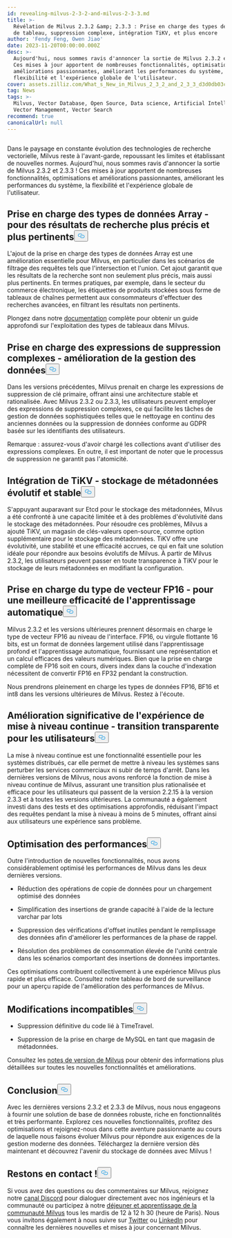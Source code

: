 ```yaml
---
id: revealing-milvus-2-3-2-and-milvus-2-3-3.md
title: >-
  Révélation de Milvus 2.3.2 &amp; 2.3.3 : Prise en charge des types de données
  de tableau, suppression complexe, intégration TiKV, et plus encore
author: 'Fendy Feng, Owen Jiao'
date: 2023-11-20T00:00:00.000Z
desc: >-
  Aujourd'hui, nous sommes ravis d'annoncer la sortie de Milvus 2.3.2 et 2.3.3 !
  Ces mises à jour apportent de nombreuses fonctionnalités, optimisations et
  améliorations passionnantes, améliorant les performances du système, la
  flexibilité et l'expérience globale de l'utilisateur.
cover: assets.zilliz.com/What_s_New_in_Milvus_2_3_2_and_2_3_3_d3d0db03c3.png
tag: News
tags: >-
  Milvus, Vector Database, Open Source, Data science, Artificial Intelligence,
  Vector Management, Vector Search
recommend: true
canonicalUrl: null
---
```

<p>
  <span class="img-wrapper">
    <img translate="no" src="https://assets.zilliz.com/What_s_New_in_Milvus_2_3_2_and_2_3_3_d3d0db03c3.png" alt="" class="doc-image" id="" />
    <span></span>
  </span>
</p>
<p>Dans le paysage en constante évolution des technologies de recherche vectorielle, Milvus reste à l'avant-garde, repoussant les limites et établissant de nouvelles normes. Aujourd'hui, nous sommes ravis d'annoncer la sortie de Milvus 2.3.2 et 2.3.3 ! Ces mises à jour apportent de nombreuses fonctionnalités, optimisations et améliorations passionnantes, améliorant les performances du système, la flexibilité et l'expérience globale de l'utilisateur.</p>
<h2 id="Support-for-Array-data-types---making-search-results-more-accurate-and-relevant" class="common-anchor-header">Prise en charge des types de données Array - pour des résultats de recherche plus précis et plus pertinents<button data-href="#Support-for-Array-data-types---making-search-results-more-accurate-and-relevant" class="anchor-icon" translate="no">
      <svg translate="no"
        aria-hidden="true"
        focusable="false"
        height="20"
        version="1.1"
        viewBox="0 0 16 16"
        width="16"
      >
        <path
          fill="#0092E4"
          fill-rule="evenodd"
          d="M4 9h1v1H4c-1.5 0-3-1.69-3-3.5S2.55 3 4 3h4c1.45 0 3 1.69 3 3.5 0 1.41-.91 2.72-2 3.25V8.59c.58-.45 1-1.27 1-2.09C10 5.22 8.98 4 8 4H4c-.98 0-2 1.22-2 2.5S3 9 4 9zm9-3h-1v1h1c1 0 2 1.22 2 2.5S13.98 12 13 12H9c-.98 0-2-1.22-2-2.5 0-.83.42-1.64 1-2.09V6.25c-1.09.53-2 1.84-2 3.25C6 11.31 7.55 13 9 13h4c1.45 0 3-1.69 3-3.5S14.5 6 13 6z"
        ></path>
      </svg>
    </button></h2><p>L'ajout de la prise en charge des types de données Array est une amélioration essentielle pour Milvus, en particulier dans les scénarios de filtrage des requêtes tels que l'intersection et l'union. Cet ajout garantit que les résultats de la recherche sont non seulement plus précis, mais aussi plus pertinents. En termes pratiques, par exemple, dans le secteur du commerce électronique, les étiquettes de produits stockées sous forme de tableaux de chaînes permettent aux consommateurs d'effectuer des recherches avancées, en filtrant les résultats non pertinents.</p>
<p>Plongez dans notre <a href="https://milvus.io/docs/array_data_type.md">documentation</a> complète pour obtenir un guide approfondi sur l'exploitation des types de tableaux dans Milvus.</p>
<h2 id="Support-for-complex-delete-expressions---improving-your-data-management" class="common-anchor-header">Prise en charge des expressions de suppression complexes - amélioration de la gestion des données<button data-href="#Support-for-complex-delete-expressions---improving-your-data-management" class="anchor-icon" translate="no">
      <svg translate="no"
        aria-hidden="true"
        focusable="false"
        height="20"
        version="1.1"
        viewBox="0 0 16 16"
        width="16"
      >
        <path
          fill="#0092E4"
          fill-rule="evenodd"
          d="M4 9h1v1H4c-1.5 0-3-1.69-3-3.5S2.55 3 4 3h4c1.45 0 3 1.69 3 3.5 0 1.41-.91 2.72-2 3.25V8.59c.58-.45 1-1.27 1-2.09C10 5.22 8.98 4 8 4H4c-.98 0-2 1.22-2 2.5S3 9 4 9zm9-3h-1v1h1c1 0 2 1.22 2 2.5S13.98 12 13 12H9c-.98 0-2-1.22-2-2.5 0-.83.42-1.64 1-2.09V6.25c-1.09.53-2 1.84-2 3.25C6 11.31 7.55 13 9 13h4c1.45 0 3-1.69 3-3.5S14.5 6 13 6z"
        ></path>
      </svg>
    </button></h2><p>Dans les versions précédentes, Milvus prenait en charge les expressions de suppression de clé primaire, offrant ainsi une architecture stable et rationalisée. Avec Milvus 2.3.2 ou 2.3.3, les utilisateurs peuvent employer des expressions de suppression complexes, ce qui facilite les tâches de gestion de données sophistiquées telles que le nettoyage en continu des anciennes données ou la suppression de données conforme au GDPR basée sur les identifiants des utilisateurs.</p>
<p>Remarque : assurez-vous d'avoir chargé les collections avant d'utiliser des expressions complexes. En outre, il est important de noter que le processus de suppression ne garantit pas l'atomicité.</p>
<h2 id="TiKV-integration---scalable-metadata-storage-with-stability" class="common-anchor-header">Intégration de TiKV - stockage de métadonnées évolutif et stable<button data-href="#TiKV-integration---scalable-metadata-storage-with-stability" class="anchor-icon" translate="no">
      <svg translate="no"
        aria-hidden="true"
        focusable="false"
        height="20"
        version="1.1"
        viewBox="0 0 16 16"
        width="16"
      >
        <path
          fill="#0092E4"
          fill-rule="evenodd"
          d="M4 9h1v1H4c-1.5 0-3-1.69-3-3.5S2.55 3 4 3h4c1.45 0 3 1.69 3 3.5 0 1.41-.91 2.72-2 3.25V8.59c.58-.45 1-1.27 1-2.09C10 5.22 8.98 4 8 4H4c-.98 0-2 1.22-2 2.5S3 9 4 9zm9-3h-1v1h1c1 0 2 1.22 2 2.5S13.98 12 13 12H9c-.98 0-2-1.22-2-2.5 0-.83.42-1.64 1-2.09V6.25c-1.09.53-2 1.84-2 3.25C6 11.31 7.55 13 9 13h4c1.45 0 3-1.69 3-3.5S14.5 6 13 6z"
        ></path>
      </svg>
    </button></h2><p>S'appuyant auparavant sur Etcd pour le stockage des métadonnées, Milvus a été confronté à une capacité limitée et à des problèmes d'évolutivité dans le stockage des métadonnées. Pour résoudre ces problèmes, Milvus a ajouté TiKV, un magasin de clés-valeurs open-source, comme option supplémentaire pour le stockage des métadonnées. TiKV offre une évolutivité, une stabilité et une efficacité accrues, ce qui en fait une solution idéale pour répondre aux besoins évolutifs de Milvus. À partir de Milvus 2.3.2, les utilisateurs peuvent passer en toute transparence à TiKV pour le stockage de leurs métadonnées en modifiant la configuration.</p>
<h2 id="Support-for-FP16-vector-type---embracing-machine-learning-efficiency" class="common-anchor-header">Prise en charge du type de vecteur FP16 - pour une meilleure efficacité de l'apprentissage automatique<button data-href="#Support-for-FP16-vector-type---embracing-machine-learning-efficiency" class="anchor-icon" translate="no">
      <svg translate="no"
        aria-hidden="true"
        focusable="false"
        height="20"
        version="1.1"
        viewBox="0 0 16 16"
        width="16"
      >
        <path
          fill="#0092E4"
          fill-rule="evenodd"
          d="M4 9h1v1H4c-1.5 0-3-1.69-3-3.5S2.55 3 4 3h4c1.45 0 3 1.69 3 3.5 0 1.41-.91 2.72-2 3.25V8.59c.58-.45 1-1.27 1-2.09C10 5.22 8.98 4 8 4H4c-.98 0-2 1.22-2 2.5S3 9 4 9zm9-3h-1v1h1c1 0 2 1.22 2 2.5S13.98 12 13 12H9c-.98 0-2-1.22-2-2.5 0-.83.42-1.64 1-2.09V6.25c-1.09.53-2 1.84-2 3.25C6 11.31 7.55 13 9 13h4c1.45 0 3-1.69 3-3.5S14.5 6 13 6z"
        ></path>
      </svg>
    </button></h2><p>Milvus 2.3.2 et les versions ultérieures prennent désormais en charge le type de vecteur FP16 au niveau de l'interface. FP16, ou virgule flottante 16 bits, est un format de données largement utilisé dans l'apprentissage profond et l'apprentissage automatique, fournissant une représentation et un calcul efficaces des valeurs numériques. Bien que la prise en charge complète de FP16 soit en cours, divers index dans la couche d'indexation nécessitent de convertir FP16 en FP32 pendant la construction.</p>
<p>Nous prendrons pleinement en charge les types de données FP16, BF16 et int8 dans les versions ultérieures de Milvus. Restez à l'écoute.</p>
<h2 id="Significant-improvement-in-the-rolling-upgrade-experience---seamless-transition-for-users" class="common-anchor-header">Amélioration significative de l'expérience de mise à niveau continue - transition transparente pour les utilisateurs<button data-href="#Significant-improvement-in-the-rolling-upgrade-experience---seamless-transition-for-users" class="anchor-icon" translate="no">
      <svg translate="no"
        aria-hidden="true"
        focusable="false"
        height="20"
        version="1.1"
        viewBox="0 0 16 16"
        width="16"
      >
        <path
          fill="#0092E4"
          fill-rule="evenodd"
          d="M4 9h1v1H4c-1.5 0-3-1.69-3-3.5S2.55 3 4 3h4c1.45 0 3 1.69 3 3.5 0 1.41-.91 2.72-2 3.25V8.59c.58-.45 1-1.27 1-2.09C10 5.22 8.98 4 8 4H4c-.98 0-2 1.22-2 2.5S3 9 4 9zm9-3h-1v1h1c1 0 2 1.22 2 2.5S13.98 12 13 12H9c-.98 0-2-1.22-2-2.5 0-.83.42-1.64 1-2.09V6.25c-1.09.53-2 1.84-2 3.25C6 11.31 7.55 13 9 13h4c1.45 0 3-1.69 3-3.5S14.5 6 13 6z"
        ></path>
      </svg>
    </button></h2><p>La mise à niveau continue est une fonctionnalité essentielle pour les systèmes distribués, car elle permet de mettre à niveau les systèmes sans perturber les services commerciaux ni subir de temps d'arrêt. Dans les dernières versions de Milvus, nous avons renforcé la fonction de mise à niveau continue de Milvus, assurant une transition plus rationalisée et efficace pour les utilisateurs qui passent de la version 2.2.15 à la version 2.3.3 et à toutes les versions ultérieures. La communauté a également investi dans des tests et des optimisations approfondis, réduisant l'impact des requêtes pendant la mise à niveau à moins de 5 minutes, offrant ainsi aux utilisateurs une expérience sans problème.</p>
<h2 id="Performance-optimization" class="common-anchor-header">Optimisation des performances<button data-href="#Performance-optimization" class="anchor-icon" translate="no">
      <svg translate="no"
        aria-hidden="true"
        focusable="false"
        height="20"
        version="1.1"
        viewBox="0 0 16 16"
        width="16"
      >
        <path
          fill="#0092E4"
          fill-rule="evenodd"
          d="M4 9h1v1H4c-1.5 0-3-1.69-3-3.5S2.55 3 4 3h4c1.45 0 3 1.69 3 3.5 0 1.41-.91 2.72-2 3.25V8.59c.58-.45 1-1.27 1-2.09C10 5.22 8.98 4 8 4H4c-.98 0-2 1.22-2 2.5S3 9 4 9zm9-3h-1v1h1c1 0 2 1.22 2 2.5S13.98 12 13 12H9c-.98 0-2-1.22-2-2.5 0-.83.42-1.64 1-2.09V6.25c-1.09.53-2 1.84-2 3.25C6 11.31 7.55 13 9 13h4c1.45 0 3-1.69 3-3.5S14.5 6 13 6z"
        ></path>
      </svg>
    </button></h2><p>Outre l'introduction de nouvelles fonctionnalités, nous avons considérablement optimisé les performances de Milvus dans les deux dernières versions.</p>
<ul>
<li><p>Réduction des opérations de copie de données pour un chargement optimisé des données</p></li>
<li><p>Simplification des insertions de grande capacité à l'aide de la lecture varchar par lots</p></li>
<li><p>Suppression des vérifications d'offset inutiles pendant le remplissage des données afin d'améliorer les performances de la phase de rappel.</p></li>
<li><p>Résolution des problèmes de consommation élevée de l'unité centrale dans les scénarios comportant des insertions de données importantes.</p></li>
</ul>
<p>Ces optimisations contribuent collectivement à une expérience Milvus plus rapide et plus efficace. Consultez notre tableau de bord de surveillance pour un aperçu rapide de l'amélioration des performances de Milvus.</p>
<h2 id="Incompatible-changes" class="common-anchor-header">Modifications incompatibles<button data-href="#Incompatible-changes" class="anchor-icon" translate="no">
      <svg translate="no"
        aria-hidden="true"
        focusable="false"
        height="20"
        version="1.1"
        viewBox="0 0 16 16"
        width="16"
      >
        <path
          fill="#0092E4"
          fill-rule="evenodd"
          d="M4 9h1v1H4c-1.5 0-3-1.69-3-3.5S2.55 3 4 3h4c1.45 0 3 1.69 3 3.5 0 1.41-.91 2.72-2 3.25V8.59c.58-.45 1-1.27 1-2.09C10 5.22 8.98 4 8 4H4c-.98 0-2 1.22-2 2.5S3 9 4 9zm9-3h-1v1h1c1 0 2 1.22 2 2.5S13.98 12 13 12H9c-.98 0-2-1.22-2-2.5 0-.83.42-1.64 1-2.09V6.25c-1.09.53-2 1.84-2 3.25C6 11.31 7.55 13 9 13h4c1.45 0 3-1.69 3-3.5S14.5 6 13 6z"
        ></path>
      </svg>
    </button></h2><ul>
<li><p>Suppression définitive du code lié à TimeTravel.</p></li>
<li><p>Suppression de la prise en charge de MySQL en tant que magasin de métadonnées.</p></li>
</ul>
<p>Consultez les <a href="https://milvus.io/docs/release_notes.md">notes de version de Milvus</a> pour obtenir des informations plus détaillées sur toutes les nouvelles fonctionnalités et améliorations.</p>
<h2 id="Conclusion" class="common-anchor-header">Conclusion<button data-href="#Conclusion" class="anchor-icon" translate="no">
      <svg translate="no"
        aria-hidden="true"
        focusable="false"
        height="20"
        version="1.1"
        viewBox="0 0 16 16"
        width="16"
      >
        <path
          fill="#0092E4"
          fill-rule="evenodd"
          d="M4 9h1v1H4c-1.5 0-3-1.69-3-3.5S2.55 3 4 3h4c1.45 0 3 1.69 3 3.5 0 1.41-.91 2.72-2 3.25V8.59c.58-.45 1-1.27 1-2.09C10 5.22 8.98 4 8 4H4c-.98 0-2 1.22-2 2.5S3 9 4 9zm9-3h-1v1h1c1 0 2 1.22 2 2.5S13.98 12 13 12H9c-.98 0-2-1.22-2-2.5 0-.83.42-1.64 1-2.09V6.25c-1.09.53-2 1.84-2 3.25C6 11.31 7.55 13 9 13h4c1.45 0 3-1.69 3-3.5S14.5 6 13 6z"
        ></path>
      </svg>
    </button></h2><p>Avec les dernières versions 2.3.2 et 2.3.3 de Milvus, nous nous engageons à fournir une solution de base de données robuste, riche en fonctionnalités et très performante. Explorez ces nouvelles fonctionnalités, profitez des optimisations et rejoignez-nous dans cette aventure passionnante au cours de laquelle nous faisons évoluer Milvus pour répondre aux exigences de la gestion moderne des données. Téléchargez la dernière version dès maintenant et découvrez l'avenir du stockage de données avec Milvus !</p>
<h2 id="Let’s-keep-in-touch" class="common-anchor-header">Restons en contact !<button data-href="#Let’s-keep-in-touch" class="anchor-icon" translate="no">
      <svg translate="no"
        aria-hidden="true"
        focusable="false"
        height="20"
        version="1.1"
        viewBox="0 0 16 16"
        width="16"
      >
        <path
          fill="#0092E4"
          fill-rule="evenodd"
          d="M4 9h1v1H4c-1.5 0-3-1.69-3-3.5S2.55 3 4 3h4c1.45 0 3 1.69 3 3.5 0 1.41-.91 2.72-2 3.25V8.59c.58-.45 1-1.27 1-2.09C10 5.22 8.98 4 8 4H4c-.98 0-2 1.22-2 2.5S3 9 4 9zm9-3h-1v1h1c1 0 2 1.22 2 2.5S13.98 12 13 12H9c-.98 0-2-1.22-2-2.5 0-.83.42-1.64 1-2.09V6.25c-1.09.53-2 1.84-2 3.25C6 11.31 7.55 13 9 13h4c1.45 0 3-1.69 3-3.5S14.5 6 13 6z"
        ></path>
      </svg>
    </button></h2><p>Si vous avez des questions ou des commentaires sur Milvus, rejoignez notre <a href="https://discord.com/invite/8uyFbECzPX">canal Discord</a> pour dialoguer directement avec nos ingénieurs et la communauté ou participez à notre <a href="https://discord.com/invite/RjNbk8RR4f">déjeuner et apprentissage de la communauté Milvus</a> tous les mardis de 12 à 12 h 30 (heure de Paris). Nous vous invitons également à nous suivre sur <a href="https://twitter.com/milvusio">Twitter</a> ou <a href="https://www.linkedin.com/company/the-milvus-project">LinkedIn</a> pour connaître les dernières nouvelles et mises à jour concernant Milvus.</p>
